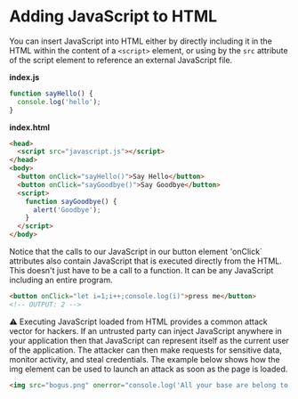 # Adding JavaScript to HTML

You can insert JavaScript into HTML either by directly including it in the HTML within the content of a `<script>` element, or using by the `src` attribute of the script element to reference an external JavaScript file.

**index.js**

```js
function sayHello() {
  console.log('hello');
}
```

**index.html**

```html
<head>
  <script src="javascript.js"></script>
</head>
<body>
  <button onClick="sayHello()">Say Hello</button>
  <button onClick="sayGoodbye()">Say Goodbye</button>
  <script>
    function sayGoodbye() {
      alert('Goodbye');
    }
  </script>
</body>
```

Notice that the calls to our JavaScript in our button element 'onClick` attributes also contain JavaScript that is executed directly from the HTML. This doesn't just have to be a call to a function. It can be any JavaScript including an entire program.

```html
<button onClick="let i=1;i++;console.log(i)">press me</button>
<!-- OUTPUT: 2 -->
```

⚠ Executing JavaScript loaded from HTML provides a common attack vector for hackers. If an untrusted party can inject JavaScript anywhere in your application then that JavaScript can represent itself as the current user of the application. The attacker can then make requests for sensitive data, monitor activity, and steal credentials. The example below shows how the img element can be used to launch an attack as soon as the page is loaded.

```html
<img src="bogus.png" onerror="console.log('All your base are belong to us')">press me</button>
```
